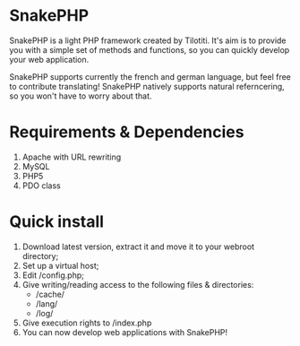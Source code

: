 SnakePHP
========

SnakePHP is a light PHP framework created by Tilotiti.
It's aim is to provide you with a simple set of methods and functions, so you can quickly develop your web application.

SnakePHP supports currently the french and german language, but feel free to contribute translating!
SnakePHP natively supports natural referncering, so you won't have to worry about that.

Requirements & Dependencies
========

1. Apache with URL rewriting
2. MySQL
3. PHP5
4. PDO class

Quick install
========

1. Download latest version, extract it and move it to your webroot directory;
2. Set up a virtual host;
3. Edit /config.php;
4. Give writing/reading access to the following files & directories:
	* /cache/
	* /lang/
	* /log/
5. Give execution rights to /index.php
6. You can now develop web applications with SnakePHP!
